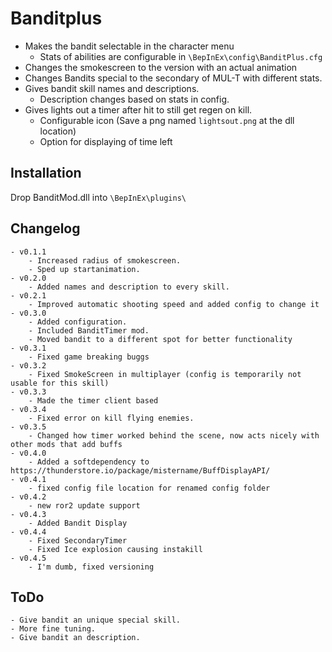 # Banditplus

  - Makes the bandit selectable in the character menu
	- Stats of abilities are configurable in `\BepInEx\config\BanditPlus.cfg`
  - Changes the smokescreen to the version with an actual animation
  - Changes Bandits special to the secondary of MUL-T with different stats.
  - Gives bandit skill names and descriptions.
	- Description changes based on stats in config.
  - Gives lights out a timer after hit to still get regen on kill.
	- Configurable icon (Save a png named `lightsout.png` at the dll location)
	- Option for displaying of time left

## Installation
Drop BanditMod.dll into `\BepInEx\plugins\`

## Changelog
	- v0.1.1
		- Increased radius of smokescreen.
		- Sped up startanimation.
	- v0.2.0
		- Added names and description to every skill.
	- v0.2.1
		- Improved automatic shooting speed and added config to change it
	- v0.3.0
		- Added configuration.
		- Included BanditTimer mod.
		- Moved bandit to a different spot for better functionality
	- v0.3.1
		- Fixed game breaking buggs
	- v0.3.2
		- Fixed SmokeScreen in multiplayer (config is temporarily not usable for this skill)
	- v0.3.3
		- Made the timer client based
	- v0.3.4
		- Fixed error on kill flying enemies.
	- v0.3.5
		- Changed how timer worked behind the scene, now acts nicely with other mods that add buffs
	- v0.4.0
		- Added a softdependency to https://thunderstore.io/package/mistername/BuffDisplayAPI/
	- v0.4.1
		- fixed config file location for renamed config folder
	- v0.4.2
		- new ror2 update support
	- v0.4.3
		- Added Bandit Display
	- v0.4.4
		- Fixed SecondaryTimer
		- Fixed Ice explosion causing instakill
	- v0.4.5
		- I'm dumb, fixed versioning
		
## ToDo
	- Give bandit an unique special skill.
	- More fine tuning.
	- Give bandit an description.